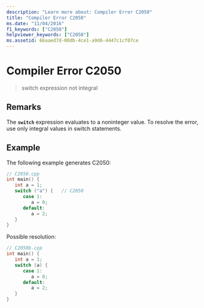 ```yaml
---
description: "Learn more about: Compiler Error C2050"
title: "Compiler Error C2050"
ms.date: "11/04/2016"
f1_keywords: ["C2050"]
helpviewer_keywords: ["C2050"]
ms.assetid: 66aaed7d-00db-4ce1-a9d6-4447c1cf07ce
---
```

# Compiler Error C2050

> switch expression not integral

## Remarks

The **`switch`** expression evaluates to a noninteger value. To resolve the error, use only integral values in switch statements.

## Example

The following example generates C2050:

```cpp
// C2050.cpp
int main() {
   int a = 1;
   switch ("a") {   // C2050
      case 1:
         a = 0;
      default:
         a = 2;
   }
}
```

Possible resolution:

```cpp
// C2050b.cpp
int main() {
   int a = 1;
   switch (a) {
      case 1:
         a = 0;
      default:
         a = 2;
   }
}
```
